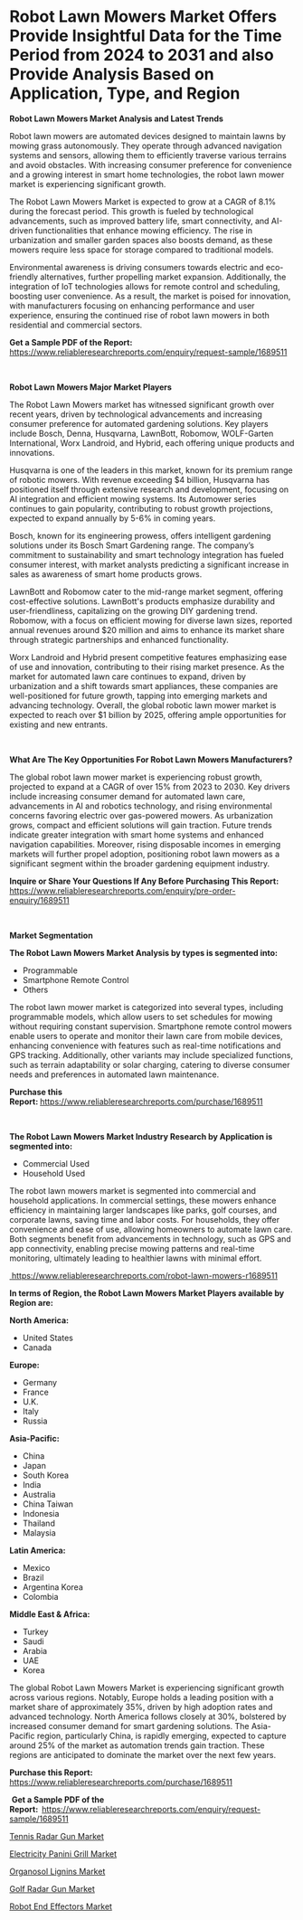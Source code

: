 <p><h1>Robot Lawn Mowers Market Offers Provide Insightful Data for the Time Period from 2024 to 2031 and also Provide Analysis Based on Application, Type, and Region</h1></p><p><strong>Robot Lawn Mowers Market Analysis and Latest Trends</strong></p>
<p><p>Robot lawn mowers are automated devices designed to maintain lawns by mowing grass autonomously. They operate through advanced navigation systems and sensors, allowing them to efficiently traverse various terrains and avoid obstacles. With increasing consumer preference for convenience and a growing interest in smart home technologies, the robot lawn mower market is experiencing significant growth. </p><p>The Robot Lawn Mowers Market is expected to grow at a CAGR of 8.1% during the forecast period. This growth is fueled by technological advancements, such as improved battery life, smart connectivity, and AI-driven functionalities that enhance mowing efficiency. The rise in urbanization and smaller garden spaces also boosts demand, as these mowers require less space for storage compared to traditional models. </p><p>Environmental awareness is driving consumers towards electric and eco-friendly alternatives, further propelling market expansion. Additionally, the integration of IoT technologies allows for remote control and scheduling, boosting user convenience. As a result, the market is poised for innovation, with manufacturers focusing on enhancing performance and user experience, ensuring the continued rise of robot lawn mowers in both residential and commercial sectors.</p></p>
<p><strong>Get a Sample PDF of the Report:&nbsp;</strong> <a href="https://www.reliableresearchreports.com/enquiry/request-sample/1689511?utm_campaign=28&utm_medium=2&utm_source=Github&utm_content=ia&utm_term=17102024&utm_id=robot-lawn-mowers">https://www.reliableresearchreports.com/enquiry/request-sample/1689511</a></p>
<p>&nbsp;</p>
<p><strong>Robot Lawn Mowers Major Market Players</strong></p>
<p><p>The Robot Lawn Mowers market has witnessed significant growth over recent years, driven by technological advancements and increasing consumer preference for automated gardening solutions. Key players include Bosch, Denna, Husqvarna, LawnBott, Robomow, WOLF-Garten International, Worx Landroid, and Hybrid, each offering unique products and innovations.</p><p>Husqvarna is one of the leaders in this market, known for its premium range of robotic mowers. With revenue exceeding $4 billion, Husqvarna has positioned itself through extensive research and development, focusing on AI integration and efficient mowing systems. Its Automower series continues to gain popularity, contributing to robust growth projections, expected to expand annually by 5-6% in coming years.</p><p>Bosch, known for its engineering prowess, offers intelligent gardening solutions under its Bosch Smart Gardening range. The company’s commitment to sustainability and smart technology integration has fueled consumer interest, with market analysts predicting a significant increase in sales as awareness of smart home products grows.</p><p>LawnBott and Robomow cater to the mid-range market segment, offering cost-effective solutions. LawnBott's products emphasize durability and user-friendliness, capitalizing on the growing DIY gardening trend. Robomow, with a focus on efficient mowing for diverse lawn sizes, reported annual revenues around $20 million and aims to enhance its market share through strategic partnerships and enhanced functionality.</p><p>Worx Landroid and Hybrid present competitive features emphasizing ease of use and innovation, contributing to their rising market presence. As the market for automated lawn care continues to expand, driven by urbanization and a shift towards smart appliances, these companies are well-positioned for future growth, tapping into emerging markets and advancing technology. Overall, the global robotic lawn mower market is expected to reach over $1 billion by 2025, offering ample opportunities for existing and new entrants.</p></p>
<p>&nbsp;</p>
<p><strong>What Are The Key Opportunities For Robot Lawn Mowers Manufacturers?</strong></p>
<p><p>The global robot lawn mower market is experiencing robust growth, projected to expand at a CAGR of over 15% from 2023 to 2030. Key drivers include increasing consumer demand for automated lawn care, advancements in AI and robotics technology, and rising environmental concerns favoring electric over gas-powered mowers. As urbanization grows, compact and efficient solutions will gain traction. Future trends indicate greater integration with smart home systems and enhanced navigation capabilities. Moreover, rising disposable incomes in emerging markets will further propel adoption, positioning robot lawn mowers as a significant segment within the broader gardening equipment industry.</p></p>
<p><strong>Inquire or Share Your Questions If Any Before Purchasing This Report:</strong> <a href="https://www.reliableresearchreports.com/enquiry/pre-order-enquiry/1689511?utm_campaign=28&utm_medium=2&utm_source=Github&utm_content=ia&utm_term=17102024&utm_id=robot-lawn-mowers">https://www.reliableresearchreports.com/enquiry/pre-order-enquiry/1689511</a></p>
<p>&nbsp;</p>
<p><strong>Market Segmentation</strong></p>
<p><strong>The Robot Lawn Mowers Market Analysis by types is segmented into:</strong></p>
<p><ul><li>Programmable</li><li>Smartphone Remote Control</li><li>Others</li></ul></p>
<p><p>The robot lawn mower market is categorized into several types, including programmable models, which allow users to set schedules for mowing without requiring constant supervision. Smartphone remote control mowers enable users to operate and monitor their lawn care from mobile devices, enhancing convenience with features such as real-time notifications and GPS tracking. Additionally, other variants may include specialized functions, such as terrain adaptability or solar charging, catering to diverse consumer needs and preferences in automated lawn maintenance.</p></p>
<p><strong>Purchase this Report:&nbsp;</strong><a href="https://www.reliableresearchreports.com/purchase/1689511?utm_campaign=28&utm_medium=2&utm_source=Github&utm_content=ia&utm_term=17102024&utm_id=robot-lawn-mowers">https://www.reliableresearchreports.com/purchase/1689511</a></p>
<p>&nbsp;</p>
<p><strong>The Robot Lawn Mowers Market Industry Research by Application is segmented into:</strong></p>
<p><ul><li>Commercial Used</li><li>Household Used</li></ul></p>
<p><p>The robot lawn mowers market is segmented into commercial and household applications. In commercial settings, these mowers enhance efficiency in maintaining larger landscapes like parks, golf courses, and corporate lawns, saving time and labor costs. For households, they offer convenience and ease of use, allowing homeowners to automate lawn care. Both segments benefit from advancements in technology, such as GPS and app connectivity, enabling precise mowing patterns and real-time monitoring, ultimately leading to healthier lawns with minimal effort.</p></p>
<p><a href="https://www.reliableresearchreports.com/robot-lawn-mowers-r1689511?utm_campaign=28&utm_medium=2&utm_source=Github&utm_content=ia&utm_term=17102024&utm_id=robot-lawn-mowers">&nbsp;https://www.reliableresearchreports.com/robot-lawn-mowers-r1689511</a></p>
<p><strong>In terms of Region, the Robot Lawn Mowers Market Players available by Region are:</strong></p>
<p>
    <p> <strong> North America: </strong>
        <ul>
            <li>United States</li>
            <li>Canada</li>
        </ul>
        </p> 
    <p> <strong> Europe: </strong>
        <ul>
            <li>Germany</li>
            <li>France</li>
            <li>U.K.</li>
            <li>Italy</li>
            <li>Russia</li>
        </ul>
        </p> 
    <p> <strong> Asia-Pacific: </strong>
        <ul>
            <li>China</li>
            <li>Japan</li>
            <li>South Korea</li>
            <li>India</li>
            <li>Australia</li>
            <li>China Taiwan</li>
            <li>Indonesia</li>
            <li>Thailand</li>
            <li>Malaysia</li>
        </ul>
        </p> 
    <p> <strong> Latin America: </strong>
        <ul>
            <li>Mexico</li>
            <li>Brazil</li>
            <li>Argentina Korea</li>
            <li>Colombia</li>
        </ul>
        </p> 
    <p> <strong> Middle East & Africa: </strong>
        <ul>
            <li>Turkey</li>
            <li>Saudi</li>
            <li>Arabia</li>
            <li>UAE</li>
            <li>Korea</li>
        </ul>
    </p>
    </p>
<p><p>The global Robot Lawn Mowers Market is experiencing significant growth across various regions. Notably, Europe holds a leading position with a market share of approximately 35%, driven by high adoption rates and advanced technology. North America follows closely at 30%, bolstered by increased consumer demand for smart gardening solutions. The Asia-Pacific region, particularly China, is rapidly emerging, expected to capture around 25% of the market as automation trends gain traction. These regions are anticipated to dominate the market over the next few years.</p></p>
<p><strong>Purchase this Report: </strong><a href="https://www.reliableresearchreports.com/purchase/1689511?utm_campaign=28&utm_medium=2&utm_source=Github&utm_content=ia&utm_term=17102024&utm_id=robot-lawn-mowers">https://www.reliableresearchreports.com/purchase/1689511</a></p>
<p>&nbsp;<strong>Get a Sample PDF of the Report:&nbsp;&nbsp;</strong><a href="https://www.reliableresearchreports.com/enquiry/request-sample/1689511?utm_campaign=28&utm_medium=2&utm_source=Github&utm_content=ia&utm_term=17102024&utm_id=robot-lawn-mowers">https://www.reliableresearchreports.com/enquiry/request-sample/1689511</a></p>
<p><strong></strong></p>
<p><p><a href="https://www.linkedin.com/pulse/market-insights-global-tennis-radar-gun-forecast-innovation-trends-ihh5c?utm_campaign=28&utm_medium=2&utm_source=Github&utm_content=ia&utm_term=17102024&utm_id=robot-lawn-mowers">Tennis Radar Gun Market</a></p><p><a href="https://github.com/LoretaDushku585/Market-Research-Report-List-1/blob/main/electricity-panini-grill-market.md?utm_campaign=28&utm_medium=2&utm_source=Github&utm_content=ia&utm_term=17102024&utm_id=robot-lawn-mowers">Electricity Panini Grill Market</a></p><p><a href="https://github.com/florjvdva/Market-Research-Report-List-1/blob/main/organosol-lignins-market.md?utm_campaign=28&utm_medium=2&utm_source=Github&utm_content=ia&utm_term=17102024&utm_id=robot-lawn-mowers">Organosol Lignins Market</a></p><p><a href="https://www.linkedin.com/pulse/investing-golf-radar-gun-market-trends-leading-products-regional-1zs6c?utm_campaign=28&utm_medium=2&utm_source=Github&utm_content=ia&utm_term=17102024&utm_id=robot-lawn-mowers">Golf Radar Gun Market</a></p><p><a href="https://issuu.com/reportprime-2/docs/robot-end-effectors-market-size-203_320ea71cae6b6b?utm_campaign=28&utm_medium=2&utm_source=Github&utm_content=ia&utm_term=17102024&utm_id=robot-lawn-mowers">Robot End Effectors Market</a></p></p>